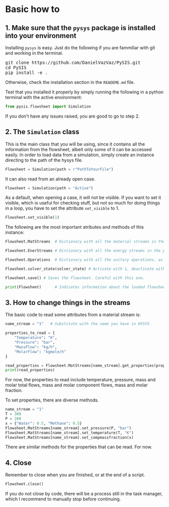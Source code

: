 # Basic how to

<!-- ## 1. Make sure that the `pysys` folder can be located
By default, running Python from an IDE such as VSCode adds the folder where script you are running is to the path. However, if from that folder the `pysys` folder is not available, you will have to add it to the path manually. When using interactive sessions, such as Jupyter Notebook, IPython, or others, this path may even vary. As an easy and direct fix, I recommend doing the following:

```python
import sys
sys.path.append(r"PathToTheDirectoryWherePYSYSis")
from pysis.flowsheet import Simulation
```

The worst that can happen if you run this a bunch of times in an interactive interpreter is that you fill the `sys.path` of that session with the same folder. Since it resets each time you close the session, that should not be a problem. I also reccomend that, **unless you really know what you want to do, run it in an interactive environment**, so you can feel safer checking that no weird things are changing.  -->

## 1. Make sure that the `pysys` package is installed into your environment

Installing `pysys` is easy. Just do the following if you are fammiliar with git and working in the terminal.

<pre>git clone https://github.com/DanielVazVaz/PySIS.git
cd PySIS
pip install -e .
</pre>

Otherwise, check the installation section in the `READEME.md` file.

Test that you installed it properly by simply running the following in a python terminal with the active environment:

```python
from pysis.flowsheet import Simulation
```

If you don't have any issues raised, you are good to go to step 2.

## 2. The `Simulation` class

This is the main class that you will be using, since it contains all the information from the flowsheet, albeit only some of it can be accessed easily. In order to load data from a simulation, simply create an instance directing to the path of the hysys file.

```python
Flowsheet = Simulation(path = r"PathToYourFile")
```

It can also read from an already open case.

```python
Flowsheet = Simulation(path = "Active")
```

As a default, when opening a case, it will not be visible. If you want to set it visible, which is useful for checking stuff, but not so much for doing things in a loop, you have to set the attribute `set_visible` to 1.

```python
Flowsheet.set_visible(1)
```

The following are the most important atributes and methods of this instance:

```python
Flowsheet.MatStreams  # Dictionary with all the material streams in the process

Flowsheet.EnerStreams # Dictionary with all the energy streams in the process

Flowsheet.Operations  # Dictionary with all the unitary operations, as well as logical operations, in the flowsheet

Flowsheet.solver_state(solver_state) # Activate with 1, deactivate with 0.

Flowsheet.save() # Saves the flowsheet. Careful with this one.

print(Flowsheet)      # Indicates information about the loaded flowsheet, in case you are not sure which one is
```

## 3. How to change things in the streams

The basic code to read some attributes from a material stream is:

```python
name_stream = "1"   # Substitute with the name you have in HYSYS

properties_to_read = {
    "Temperature": "K",
    "Pressure": "bar",
    "MassFlow": "kg/h",
    "MolarFlow": "kgmole/h"
}

read_properties = Flowsheet.MatStreams[name_stream].get_properties(properties_to_read)
print(read_properties)
```

For now, the properties to read include temperature, pressure, mass and molar total flows, mass and molar component flows, mass and molar fraction.

To set properties, there are diverse methods.

```python
name_stream = "1"
T = 300
P = 200
x = {"Water": 0.5, "Methane": 0.5}
Flowsheet.MatStreams[name_stream].set_pressure(P, "bar")
Flowsheet.MatStreams[name_stream].set_temperature(T, "K")
Flowsheet.MatStreams[name_stream].set_compmassfraction(x)
```

There are similar methods for the properties that can be read. For now.

## 4. Close

Remember to close when you are finished, or at the end of a script.

```python
Flowsheet.close()
```

If you do not close by code, there will be a process still in the task manager, which I recommend to manually stop before continuing.
